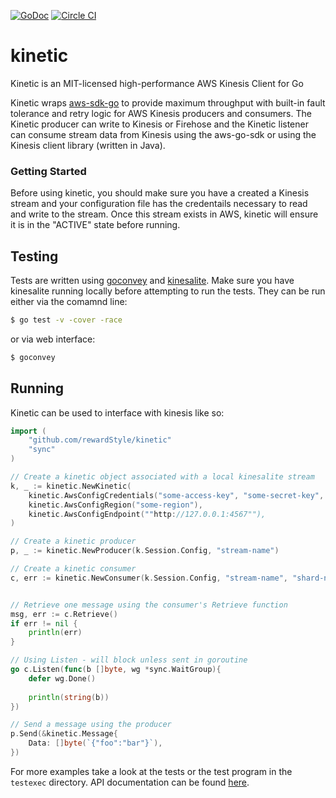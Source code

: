 [![GoDoc](https://godoc.org/github.com/rewardStyle/kinetic?status.svg)](https://godoc.org/github.com/rewardStyle/kinetic)
[![Circle CI](https://circleci.com/gh/rewardStyle/kinetic/tree/master.svg?style=svg&circle-token=8c8b6e0cca0f0fde6ec41b4e02329c406f74a446)](https://circleci.com/gh/rewardStyle/kinetic/tree/master)

# kinetic
Kinetic is an MIT-licensed high-performance AWS Kinesis Client for Go

Kinetic wraps [aws-sdk-go](https://github.com/aws/aws-sdk-go.git) to provide maximum throughput with built-in fault tolerance and retry logic for AWS Kinesis producers and consumers.
The Kinetic producer can write to Kinesis or Firehose and the Kinetic listener can consume stream data from Kinesis using the aws-go-sdk or using the Kinesis client library (written in Java).  

### Getting Started
Before using kinetic, you should make sure you have a created a Kinesis stream and your configuration file has the credentails necessary to read and write to the stream. Once this stream exists in AWS, kinetic will ensure it is in the "ACTIVE" state before running.

## Testing
Tests are written using [goconvey](http://goconvey.co/) and [kinesalite](https://github.com/mhart/kinesalite). Make sure you have kinesalite running locally before attempting to run the tests. They can be run either via the comamnd line:


```sh
$ go test -v -cover -race
```

or via web interface:

```sh
$ goconvey
```

## Running
Kinetic can be used to interface with kinesis like so:


```go
import (
	"github.com/rewardStyle/kinetic"
	"sync"
)

// Create a kinetic object associated with a local kinesalite stream
k, _ := kinetic.NewKinetic(
    kinetic.AwsConfigCredentials("some-access-key", "some-secret-key", "some-security-token"),
    kinetic.AwsConfigRegion("some-region"),
    kinetic.AwsConfigEndpoint(""http://127.0.0.1:4567""),
)

// Create a kinetic producer
p, _ := kinetic.NewProducer(k.Session.Config, "stream-name")

// Create a kinetic consumer
c, err := kinetic.NewConsumer(k.Session.Config, "stream-name", "shard-name")


// Retrieve one message using the consumer's Retrieve function
msg, err := c.Retrieve()
if err != nil {
    println(err)
}

// Using Listen - will block unless sent in goroutine
go c.Listen(func(b []byte, wg *sync.WaitGroup){
    defer wg.Done()
    
    println(string(b))
})

// Send a message using the producer 
p.Send(&kinetic.Message{
    Data: []byte(`{"foo":"bar"}`),
})

```

For more examples take a look at the tests or the test program in the `testexec` directory.  API documentation can be found [here](https://godoc.org/github.com/rewardStyle/kinetic).
